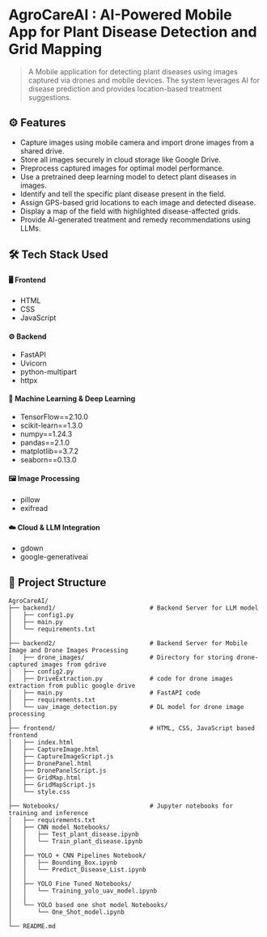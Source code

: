# AgroCareAI : AI-Powered Mobile App for Plant Disease Detection and Grid Mapping

> A Mobile application for detecting plant diseases using images captured via drones and mobile devices. The system leverages AI for disease prediction and provides location-based treatment suggestions.

## ⚙️ Features

- Capture images using mobile camera and import drone images from a shared drive.
- Store all images securely in cloud storage like Google Drive.
- Preprocess captured images for optimal model performance.
- Use a pretrained deep learning model to detect plant diseases in images.
- Identify and tell the specific plant disease present in the field.
- Assign GPS-based grid locations to each image and detected disease.
- Display a map of the field with highlighted disease-affected grids.
- Provide AI-generated treatment and remedy recommendations using LLMs.

## 🛠️ Tech Stack Used

#### 🖥️ Frontend
- HTML
- CSS
- JavaScript

#### ⚙️ Backend
- FastAPI
- Uvicorn
- python-multipart
- httpx

#### 🧠 Machine Learning & Deep Learning
- TensorFlow==2.10.0
- scikit-learn==1.3.0
- numpy==1.24.3
- pandas==2.1.0
- matplotlib==3.7.2
- seaborn==0.13.0

#### 🖼️ Image Processing
- pillow
- exifread

#### ☁️ Cloud & LLM Integration
- gdown
- google-generativeai

## 📂 Project Structure

```plaintext
AgroCareAI/
├── backend1/                          # Backend Server for LLM model
│   ├── config1.py
│   ├── main.py
│   └── requirements.txt
│
├── backend2/                          # Backend Server for Mobile Image and Drone Images Processing
│   ├── drone_images/                  # Directory for storing drone-captured images from gdrive
│   ├── config2.py
│   ├── DriveExtraction.py             # code for drone images extraction from public google drive
│   ├── main.py                        # FastAPI code
│   ├── requirements.txt
│   └── uav_image_detection.py         # DL model for drone image processing
│
├── frontend/                          # HTML, CSS, JavaScript based frontend
│   ├── index.html
│   ├── CaptureImage.html
│   ├── CaptureImageScript.js
│   ├── DronePanel.html
│   ├── DronePanelScript.js
│   ├── GridMap.html
│   ├── GridMapScript.js
│   └── style.css
│
├── Notebooks/                         # Jupyter notebooks for training and inference
│   ├── requirements.txt  
│   ├── CNN model Notebooks/
│   │   ├── Test_plant_disease.ipynb
│   │   └── Train_plant_disease.ipynb
│   │
│   ├── YOLO + CNN Pipelines Notebook/
│   │   ├── Bounding_Box.ipynb
│   │   └── Predict_Disease_List.ipynb
│   │
│   ├── YOLO Fine Tuned Notebooks/
│   │   └── Training_yolo_uav_model.ipynb
│   │
│   └── YOLO based one shot model Notebooks/
│       └── One_Shot_model.ipynb
│
└── README.md

```
